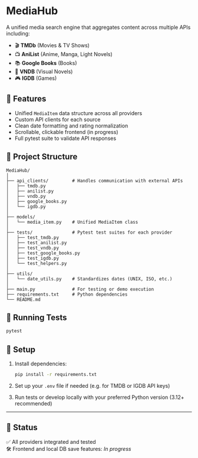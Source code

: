 # MediaHub

A unified media search engine that aggregates content across multiple APIs including:
- 🎬 **TMDb** (Movies & TV Shows)
- 📺 **AniList** (Anime, Manga, Light Novels)
- 📚 **Google Books** (Books)
- 📖 **VNDB** (Visual Novels)
- 🎮 **IGDB** (Games)

## 🚀 Features

- Unified `MediaItem` data structure across all providers
- Custom API clients for each source
- Clean date formatting and rating normalization
- Scrollable, clickable frontend (in progress)
- Full pytest suite to validate API responses

## 📁 Project Structure

```
MediaHub/
│
├── api_clients/         # Handles communication with external APIs
│   ├── tmdb.py
│   ├── anilist.py
│   ├── vndb.py
│   ├── google_books.py
│   └── igdb.py
│
├── models/
│   └── media_item.py    # Unified MediaItem class
│
├── tests/               # Pytest test suites for each provider
│   ├── test_tmdb.py
│   ├── test_anilist.py
│   ├── test_vndb.py
│   ├── test_google_books.py
│   ├── test_igdb.py
│   └── test_helpers.py
│
├── utils/
│   └── date_utils.py    # Standardizes dates (UNIX, ISO, etc.)
│
├── main.py              # For testing or demo execution
├── requirements.txt     # Python dependencies
└── README.md
```

## 🧪 Running Tests

```bash
pytest
```

## 🔧 Setup

1. Install dependencies:
    ```bash
    pip install -r requirements.txt
    ```

2. Set up your `.env` file if needed (e.g. for TMDB or IGDB API keys)

3. Run tests or develop locally with your preferred Python version (3.12+ recommended)

---

## 📌 Status

✅ All providers integrated and tested  
🛠 Frontend and local DB save features: *In progress*
